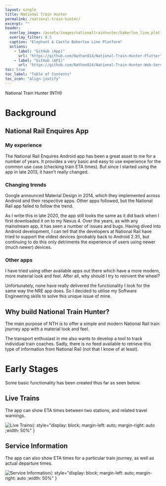 ```yaml
---
layout: single
title: National Train Hunter
permalink: /national-train-hunter/
excerpt: ""
header:
  overlay_image: /assets/images/nationaltrainhunter/bakerloo_line_platform.jpg
  overlay_filter: 0.5
  caption: "Elephant & Castle Bakerloo Line Platform"
  actions:
    - label: "GitHub (App)"
      url: "https://github.com/NathanO14/National-Train-Hunter-Flutter"
    - label: "GitHub (API)"
      url: "https://github.com/NathanO14/National-Train-Hunter-Web-Service"
toc: true
toc_label: "Table of Contents"
toc_icon: "align-justify"
---
```

National Train Hunter (NTH) 

# Background

## National Rail Enquires App

### My experience
The National Rail Enquires Android app has been a great asset to
me for a number of years. It provides a very basic and easy to use
experience for the common use case (checking train ETA times). But
since I started using the app in late 2013, it hasn't really changed.

### Changing trends
Google announced Material Design in 2014, which they implemented across
Android and their respective apps. Other apps followed, but the National
Rail app failed to follow the trend.

As I write this in late 2020, the app still looks the same as it did back
when I first downloaded it on to my Nexus 4. Over the years, as with any
mainstream app, it has seen a number of issues and bugs. Having dived into
Android development, I can tell that the developers at National Rail have
tried to support the oldest devices (probably back to Android 2.3!), but
continuing to do this only detriments the experience of users using newer
(much newer) devices.

### Other apps
I have tried using other available apps out there which have a more
modern, more material look and feel. After all, why should I try to
reinvent the wheel?

Unfortunately, none have really delivered the functionality I look
for the same way the NRE app does. So I decided to utilise my Software
Engineering skills to solve this unique issue of mine.

## Why build National Train Hunter?
The main purpose of NTH is to offer a simple and modern National Rail
train journey app with a material look and feel.

The transport enthusiast in me also wants to develop a tool to track
individual train coaches. Sadly, there is no feed available to retrieve
this type of information from National Rail (not that I know of at least).

# Early Stages
Some basic functionality has been created thus far as seen below.

## Live Trains
The app can show ETA times between two stations, and related travel warnings.

![Live Trains](assets/images/nationaltrainhunter/live_trains.gif){: style="display: block; margin-left: auto; margin-right: auto ;width: 50%" }

## Service Information
The app can also show ETA times for a particular train journey, as well as actual departure times.

![Service Information](assets/images/nationaltrainhunter/service-information.gif){: style="display: block; margin-left: auto; margin-right: auto ;width: 50%" }
